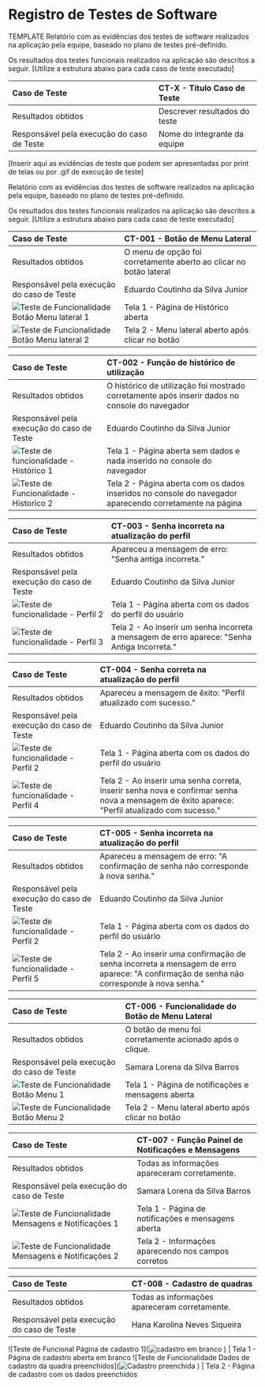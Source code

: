 # Registro de Testes de Software
TEMPLATE
Relatório com as evidências dos testes de software realizados na aplicação pela equipe, baseado no plano de testes pré-definido.

Os resultados dos testes funcionais realizados na aplicação são descritos a seguir. [Utilize a estrutura abaixo para cada caso de teste executado]

|Caso de Teste    | CT-X - Título Caso de Teste |
|:---|:---|
| Resultados obtidos | Descrever resultados do teste  |
| Responsável pela execução do caso de Teste | Nome do integrante da equipe |

[Inserir aqui as evidências de teste que podem ser apresentadas por print de telas ou por .gif de execução de teste]

Relatório com as evidências dos testes de software realizados na aplicação pela equipe, baseado no plano de testes pré-definido.

Os resultados dos testes funcionais realizados na aplicação são descritos a seguir. [Utilize a estrutura abaixo para cada caso de teste executado]

|Caso de Teste    | CT-001 - Botão de Menu Lateral |
|:---|:---|
| Resultados obtidos | O menu de opção foi corretamente aberto ao clicar no botão lateral  |
| Responsável pela execução do caso de Teste | Eduardo Coutinho da Silva Junior |
![Teste de Funcionalidade Botão Menu lateral 1](https://github.com/ICEI-PUC-Minas-PMV-ADS/pmv-ads-2024-1-e1-proj-web-t7-play-match/assets/163422824/fa5288e3-9774-4524-967c-5357d6948cc1) | Tela 1 - Página de Histórico aberta
![Teste de Funcionalidade Botão Menu lateral 2](https://github.com/ICEI-PUC-Minas-PMV-ADS/pmv-ads-2024-1-e1-proj-web-t7-play-match/assets/163422824/4e53040e-7df7-474b-855c-98f30c467862) | Tela 2 - Menu lateral aberto após clicar no botão

|Caso de Teste    | CT-002 - Função de histórico de utilização |
|:---|:---|
| Resultados obtidos | O histórico de utilização foi mostrado corretamente após inserir dados no console do navegador  |
| Responsável pela execução do caso de Teste | Eduardo Coutinho da Silva Junior |
![Teste de funcionalidade - Histórico 1](https://github.com/ICEI-PUC-Minas-PMV-ADS/pmv-ads-2024-1-e1-proj-web-t7-play-match/assets/163422824/3b15aa49-af56-40d1-aa9d-f9350cbea518) | Tela 1 - Página aberta sem dados e nada inserido no console do navegador
![Teste de Funcionalidade - Historico 2](https://github.com/ICEI-PUC-Minas-PMV-ADS/pmv-ads-2024-1-e1-proj-web-t7-play-match/assets/163422824/514b079a-3752-4fe3-b028-6e0e0b3ff22c) | Tela 2 - Página aberta com os dados inseridos no console do navegador aparecendo corretamente na página

|Caso de Teste    | CT-003 - Senha incorreta na atualização do perfil |
|:---|:---|
| Resultados obtidos | Apareceu a mensagem de erro: "Senha antiga incorreta."  |
| Responsável pela execução do caso de Teste | Eduardo Coutinho da Silva Junior |
![Teste de funcionalidade - Perfil 2](https://github.com/ICEI-PUC-Minas-PMV-ADS/pmv-ads-2024-1-e1-proj-web-t7-play-match/assets/163422824/2d28e21b-4424-4b6d-8134-45f55e01be73) | Tela 1 - Página aberta com os dados do perfil do usuário
![Teste de funcionalidade - Perfil 3](https://github.com/ICEI-PUC-Minas-PMV-ADS/pmv-ads-2024-1-e1-proj-web-t7-play-match/assets/163422824/1bdf070f-c9e1-443b-9fa5-03585b7136ca) | Tela 2 - Ao inserir um senha incorreta a mensagem de erro aparece: "Senha Antiga Incorreta."

|Caso de Teste    | CT-004 - Senha correta na atualização do perfil |
|:---|:---|
| Resultados obtidos | Apareceu a mensagem de êxito: "Perfil atualizado com sucesso."  |
| Responsável pela execução do caso de Teste | Eduardo Coutinho da Silva Junior |
![Teste de funcionalidade - Perfil 2](https://github.com/ICEI-PUC-Minas-PMV-ADS/pmv-ads-2024-1-e1-proj-web-t7-play-match/assets/163422824/ff9a9726-f9fa-4ae1-aa6e-4fee59f6c503) | Tela 1 - Página aberta com os dados do perfil do usuário
![Teste de funcionalidade - Perfil 4](https://github.com/ICEI-PUC-Minas-PMV-ADS/pmv-ads-2024-1-e1-proj-web-t7-play-match/assets/163422824/f888c7c9-3f08-49fb-ba9e-64c07f174dfc) | Tela 2 - Ao inserir uma senha correta, inserir senha nova e confirmar senha nova a mensagem de êxito aparece: "Perfil atualizado com sucesso."

|Caso de Teste    | CT-005 - Senha incorreta na atualização do perfil |
|:---|:---|
| Resultados obtidos | Apareceu a mensagem de erro: "A confirmação de senha não corresponde à nova senha."  |
| Responsável pela execução do caso de Teste | Eduardo Coutinho da Silva Junior |
![Teste de funcionalidade - Perfil 2](https://github.com/ICEI-PUC-Minas-PMV-ADS/pmv-ads-2024-1-e1-proj-web-t7-play-match/assets/163422824/2d28e21b-4424-4b6d-8134-45f55e01be73) | Tela 1 - Página aberta com os dados do perfil do usuário
![Teste de funcionalidade - Perfil 5](https://github.com/ICEI-PUC-Minas-PMV-ADS/pmv-ads-2024-1-e1-proj-web-t7-play-match/assets/163422824/81c7750e-5ab4-430a-9b2c-020b98de2623) | Tela 2 - Ao inserir uma confirmação de senha incorreta a mensagem de erro aparece: "A confirmação de senha não corresponde à nova senha."




|Caso de Teste    | CT-006 - Funcionalidade do Botão de Menu Lateral |
|:---|:---|
| Resultados obtidos | O botão de menu foi corretamente acionado após o clique.|
| Responsável pela execução do caso de Teste | Samara Lorena da Silva Barros |
![Teste de Funcionalidade Botão Menu 1](https://github.com/ICEI-PUC-Minas-PMV-ADS/pmv-ads-2024-1-e1-proj-web-t7-play-match/assets/166562442/ed3e68c6-b313-44f9-ad4b-da1829ee4689) | Tela 1 - Página de notificações e mensagens aberta
![Teste de Funcionalidade Botão Menu 2](https://github.com/ICEI-PUC-Minas-PMV-ADS/pmv-ads-2024-1-e1-proj-web-t7-play-match/assets/166562442/8c0b5801-e16f-4c5a-a773-9cfe45f45400) | Tela 2 - Menu lateral aberto após clicar no botão


|Caso de Teste    | CT-007 - Função Painel de Notificações e Mensagens |
|:---|:---|
| Resultados obtidos | Todas as informações apareceram corretamente. |
| Responsável pela execução do caso de Teste | Samara Lorena da Silva Barros |
![Teste de Funcionalidade Mensagens e Notificações 1](https://github.com/ICEI-PUC-Minas-PMV-ADS/pmv-ads-2024-1-e1-proj-web-t7-play-match/assets/166562442/06a4f7fc-7eb7-49c9-9109-9c4b17fb19e6) | Tela 1 - Página de notificações e mensagens aberta
![Teste de Funcionalidade Mensagens e Notificações 2](https://github.com/ICEI-PUC-Minas-PMV-ADS/pmv-ads-2024-1-e1-proj-web-t7-play-match/assets/166562442/d96d2d4b-f2f9-4021-87b8-9e4315165151) | Tela 2 - Informações aparecendo nos campos corretos

|Caso de Teste    | CT-008 - Cadastro de quadras |
|:---|:---|
| Resultados obtidos | Todas as informações apareceram corretamente. |
| Responsável pela execução do caso de Teste | Hana Karolina Neves Siqueira |
![Teste de Funcional Página de cadastro 1](![cadastro em branco](https://github.com/ICEI-PUC-Minas-PMV-ADS/pmv-ads-2024-1-e1-proj-web-t7-play-match/assets/124189270/589f8dcb-fa00-4d10-b2ab-073059cce102)
) | Tela 1 - Página de cadastro aberta em branco
![Teste de Funcionalidade Dados de cadastro da quadra preenchidos](![Cadastro preenchida](https://github.com/ICEI-PUC-Minas-PMV-ADS/pmv-ads-2024-1-e1-proj-web-t7-play-match/assets/124189270/04d7f7e8-2454-4906-b5ab-8b8f3c3fbd8c)
) | Tela 2 - Página de cadastro com os dados preenchidos
